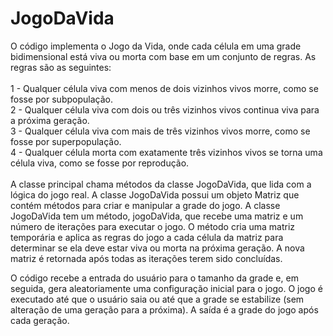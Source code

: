 # JogoDaVida
O código implementa o Jogo da Vida, onde cada célula em uma grade bidimensional está viva ou morta com base em um conjunto de regras. As regras são as seguintes:
<br><br>
1 - Qualquer célula viva com menos de dois vizinhos vivos morre, como se fosse por subpopulação.<br>
2 - Qualquer célula viva com dois ou três vizinhos vivos continua viva para a próxima geração.<br>
3 - Qualquer célula viva com mais de três vizinhos vivos morre, como se fosse por superpopulação.<br>
4 - Qualquer célula morta com exatamente três vizinhos vivos se torna uma célula viva, como se fosse por reprodução.<br><br>
A classe principal chama métodos da classe JogoDaVida, que lida com a lógica do jogo real. A classe JogoDaVida possui um objeto Matriz que contém métodos para criar e manipular a grade do jogo. A classe JogoDaVida tem um método, jogoDaVida, que recebe uma matriz e um número de iterações para executar o jogo. O método cria uma matriz temporária e aplica as regras do jogo a cada célula da matriz para determinar se ela deve estar viva ou morta na próxima geração. A nova matriz é retornada após todas as iterações terem sido concluídas.<br>

O código recebe a entrada do usuário para o tamanho da grade e, em seguida, gera aleatoriamente uma configuração inicial para o jogo. O jogo é executado até que o usuário saia ou até que a grade se estabilize (sem alteração de uma geração para a próxima). A saída é a grade do jogo após cada geração.
